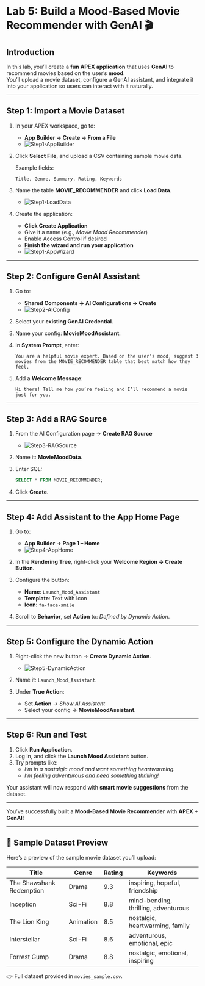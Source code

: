 # Lab 5: Build a Mood-Based Movie Recommender with GenAI 🎬

##  Introduction
In this lab, you’ll create a **fun APEX application** that uses **GenAI** to recommend movies based on the user’s **mood**.  
You’ll upload a movie dataset, configure a GenAI assistant, and integrate it into your application so users can interact with it naturally.

---

## Step 1: Import a Movie Dataset 

1. In your APEX workspace, go to:
   - **App Builder → Create → From a File**
   - ![Step1-AppBuilder](images/step1-appbuilder.png)

2. Click **Select File**, and upload a CSV containing sample movie data.  

   Example fields:
   ```
   Title, Genre, Summary, Rating, Keywords
   ```

3. Name the table **MOVIE_RECOMMENDER** and click **Load Data**.  
   - ![Step1-LoadData](images/step1-loaddata.png)

4. Create the application:
   - **Click Create Application**  
   - Give it a name (e.g., *Movie Mood Recommender*)  
   - Enable Access Control if desired  
   - **Finish the wizard and run your application**  
   - ![Step1-AppWizard](images/step1-appwizard.png)

---

## Step 2: Configure GenAI Assistant

1. Go to:
   - **Shared Components → AI Configurations → Create**  
   - ![Step2-AIConfig](images/step2-aiconfig.png)

2. Select your **existing GenAI Credential**.

3. Name your config: **MovieMoodAssistant**.

4. In **System Prompt**, enter:
   ```
   You are a helpful movie expert. Based on the user's mood, suggest 3 movies from the MOVIE_RECOMMENDER table that best match how they feel.
   ```

5. Add a **Welcome Message**:
   ```
   Hi there! Tell me how you’re feeling and I’ll recommend a movie just for you.
   ```

---

## Step 3: Add a RAG Source 

1. From the AI Configuration page → **Create RAG Source**  
   - ![Step3-RAGSource](images/step3-ragsource.png)

2. Name it: **MovieMoodData**.

3. Enter SQL:
   ```sql
   SELECT * FROM MOVIE_RECOMMENDER;
   ```

4. Click **Create**.

---

## Step 4: Add Assistant to the App Home Page 

1. Go to:
   - **App Builder → Page 1 – Home**  
   - ![Step4-AppHome](images/step4-apphome.png)

2. In the **Rendering Tree**, right-click your **Welcome Region → Create Button**.

3. Configure the button:
   - **Name**: `Launch_Mood_Assistant`
   - **Template**: Text with Icon
   - **Icon**: `fa-face-smile`

4. Scroll to **Behavior**, set **Action** to: *Defined by Dynamic Action*.  

---

## Step 5: Configure the Dynamic Action

1. Right-click the new button → **Create Dynamic Action**.  
   - ![Step5-DynamicAction](images/step5-dynamicaction.png)

2. Name it: `Launch_Mood_Assistant`.

3. Under **True Action**:
   - Set **Action** → *Show AI Assistant*
   - Select your config → **MovieMoodAssistant**.

---

## Step 6: Run and Test 

1. Click **Run Application**.
2. Log in, and click the **Launch Mood Assistant** button.
3. Try prompts like:
   - *I’m in a nostalgic mood and want something heartwarming.*  
   - *I’m feeling adventurous and need something thrilling!*  

Your assistant will now respond with **smart movie suggestions** from the dataset.

---

You’ve successfully built a **Mood-Based Movie Recommender** with **APEX + GenAI**!

---

## 📂 Sample Dataset Preview

Here’s a preview of the sample movie dataset you’ll upload:

| Title                   | Genre     | Rating | Keywords                        |
|--------------------------|----------|--------|---------------------------------|
| The Shawshank Redemption| Drama    | 9.3    | inspiring, hopeful, friendship  |
| Inception                | Sci-Fi   | 8.8    | mind-bending, thrilling, adventurous |
| The Lion King            | Animation| 8.5    | nostalgic, heartwarming, family |
| Interstellar             | Sci-Fi   | 8.6    | adventurous, emotional, epic    |
| Forrest Gump             | Drama    | 8.8    | nostalgic, emotional, inspiring |

👉 Full dataset provided in `movies_sample.csv`.

